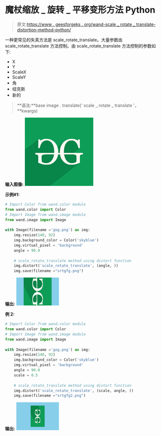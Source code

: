 # 魔杖缩放 _ 旋转 _ 平移变形方法 Python

> 原文:[https://www . geesforgeks . org/wand-scale _ rotate _ translate-distortion-method-python/](https://www.geeksforgeeks.org/wand-scale_rotate_translate-distortion-method-python/)

一种更常见的失真方法是 scale_rotate_translate。大量参数由 scale_rotate_translate 方法控制。由 scale_rotate_translate 方法控制的参数如下:

*   X
*   Y
*   ScaleX
*   ScaleY
*   角
*   纽克斯
*   新的

> **语法:**base image . translate(' scale _ rotate _ translate '，**kwargs)

**输入图像:**
![](img/a1c18377167bcccc8cbce2b488b9f52a.png)

**示例#1:**

```py
# Import Color from wand.color module
from wand.color import Color
# Import Image from wand.image module
from wand.image import Image

with Image(filename ='gog.png') as img:
    img.resize(140, 92)
    img.background_color = Color('skyblue')
    img.virtual_pixel = 'background'
    angle = 90.0

    # scale_rotate_translate method using distort function
    img.distort('scale_rotate_translate', (angle, ))
    img.save(filename ="srtgfg.png")
```

**输出:**
![](img/78542aa9cfb6adbf15008027400bde54.png)

**例 2:**

```py
# Import Color from wand.color module
from wand.color import Color
# Import Image from wand.image module
from wand.image import Image

with Image(filename ='gog.png') as img:
    img.resize(140, 92)
    img.background_color = Color('skyblue')
    img.virtual_pixel = 'background'
    angle = 90.0
    scale = 0.5

    # scale_rotate_translate method using distort function
    img.distort('scale_rotate_translate', (scale, angle, ))
    img.save(filename ="srtgfg2.png")
```

**输出:**
![](img/df19bb12c94ba1e8c00ae65a803a2c44.png)